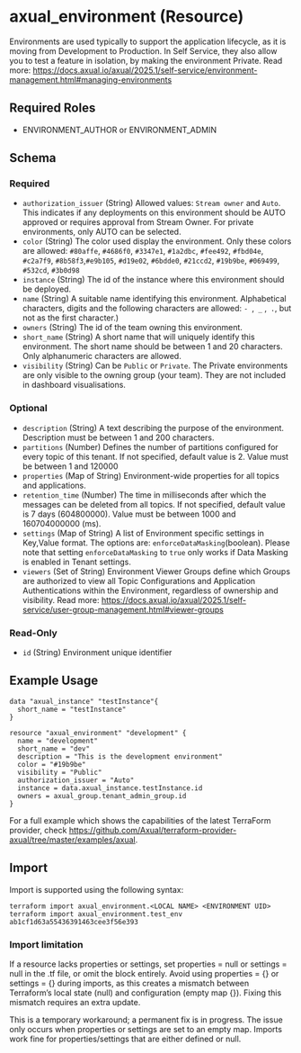 # axual_environment (Resource)

Environments are used typically to support the application lifecycle, as it is moving from Development to Production.  In Self Service, they also allow you to test a feature in isolation, by making the environment Private. Read more: https://docs.axual.io/axual/2025.1/self-service/environment-management.html#managing-environments

## Required Roles
- ENVIRONMENT_AUTHOR or ENVIRONMENT_ADMIN

<!-- schema generated by tfplugindocs -->
## Schema

### Required

- `authorization_issuer` (String) Allowed values: `Stream owner` and `Auto`. This indicates if any deployments on this environment should be AUTO approved or requires approval from Stream Owner. For private environments, only AUTO can be selected.
- `color` (String) The color used display the environment. Only these colors are allowed: `#80affe`, `#4686f0`, `#3347e1`, `#1a2dbc`, `#fee492`, `#fbd04e`, `#c2a7f9`, `#8b58f3`,`#e9b105`, `#d19e02`, `#6bdde0`, `#21ccd2`, `#19b9be`, `#069499`, `#532cd`, `#3b0d98`
- `instance` (String) The id of the instance where this environment should be deployed.
- `name` (String) A suitable name identifying this environment. Alphabetical characters, digits and the following characters are allowed: `- `,` _` ,` .`, but not as the first character.)
- `owners` (String) The id of the team owning this environment.
- `short_name` (String) A short name that will uniquely identify this environment. The short name should be between 1 and 20 characters. Only alphanumeric characters are allowed.
- `visibility` (String) Can be `Public` or `Private`. The Private environments are only visible to the owning group (your team). They are not included in dashboard visualisations.

### Optional

- `description` (String) A text describing the purpose of the environment. Description must be between 1 and 200 characters.
- `partitions` (Number) Defines the number of partitions configured for every topic of this tenant. If not specified, default value is 2. Value must be between 1 and 120000
- `properties` (Map of String) Environment-wide properties for all topics and applications.
- `retention_time` (Number) The time in milliseconds after which the messages can be deleted from all topics. If not specified, default value is 7 days (604800000). Value must be between 1000 and 160704000000 (ms).
- `settings` (Map of String) A list of Environment specific settings in Key,Value format. The options are: `enforceDataMasking`(boolean). Please note that setting `enforceDataMasking` to `true` only works if Data Masking is enabled in Tenant settings.
- `viewers` (Set of String) Environment Viewer Groups define which Groups are authorized to view all Topic Configurations and Application Authentications within the Environment, regardless of ownership and visibility. Read more: https://docs.axual.io/axual/2025.1/self-service/user-group-management.html#viewer-groups

### Read-Only

- `id` (String) Environment unique identifier

## Example Usage

```hcl
data "axual_instance" "testInstance"{
  short_name = "testInstance"
}
```

```hcl
resource "axual_environment" "development" {
  name = "development"
  short_name = "dev"
  description = "This is the development environment"
  color = "#19b9be"
  visibility = "Public"
  authorization_issuer = "Auto"
  instance = data.axual_instance.testInstance.id
  owners = axual_group.tenant_admin_group.id
}
```

For a full example which shows the capabilities of the latest TerraForm provider, check https://github.com/Axual/terraform-provider-axual/tree/master/examples/axual.

## Import
Import is supported using the following syntax:

```shell
terraform import axual_environment.<LOCAL NAME> <ENVIRONMENT UID>
terraform import axual_environment.test_env ab1cf1d63a55436391463cee3f56e393
```

### Import limitation
If a resource lacks properties or settings, set properties = null or settings = null in the .tf file, or omit the block entirely. Avoid using properties = {} or settings = {} during imports, as this creates a mismatch between Terraform’s local state (null) and configuration (empty map {}). Fixing this mismatch requires an extra update.

This is a temporary workaround; a permanent fix is in progress. The issue only occurs when properties or settings are set to an empty map. Imports work fine for properties/settings that are either defined or null.